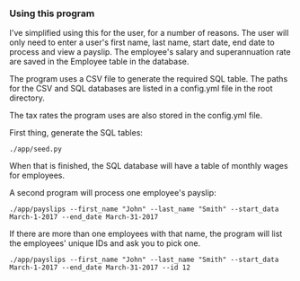### Using this program

I've simplified using this for the user, for a number of reasons. The user will only need to enter a user's first name, last name, start date, end date to process and view a payslip. The employee's salary and superannuation rate are saved in the Employee table in the database.

The program uses a CSV file to generate the required SQL table. The paths for the CSV and SQL databases are listed in a config.yml file in the root directory.

The tax rates the program uses are also stored in the config.yml file.

First thing, generate the SQL tables:

	./app/seed.py

When that is finished, the SQL database will have a table of monthly wages for employees.

A second program will process one employee's payslip:

	./app/payslips --first_name "John" --last_name "Smith" --start_data March-1-2017 --end_date March-31-2017

If there are more than one employees with that name, the program will list the employees' unique IDs and ask you to pick one.

	./app/payslips --first_name "John" --last_name "Smith" --start_data March-1-2017 --end_date March-31-2017 --id 12

